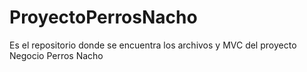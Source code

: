 # ProyectoPerrosNacho
Es el repositorio donde se encuentra los archivos y MVC del proyecto Negocio Perros Nacho

